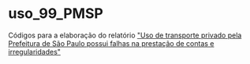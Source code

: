 # uso_99_PMSP
Códigos para a elaboração do relatório ["Uso de transporte privado pela Prefeitura de São Paulo possui falhas na prestação de contas e irregularidades"](http://bit.ly/2Q0fNCi) 

